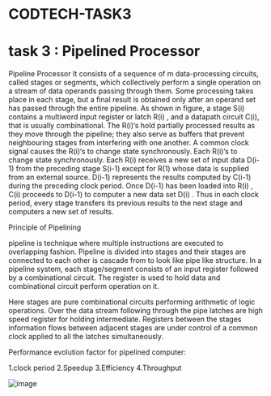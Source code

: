 # CODTECH-TASK3

# task 3 : Pipelined Processor

Pipeline Processor
It consists of a sequence of m data-processing circuits, called stages or segments, which collectively perform a single operation on a stream of data operands passing through them. Some processing takes place in each stage, but a final result is obtained only after an operand set has passed through the entire pipeline. As shown in figure, a stage S(i) contains a multiword input register or latch R(i) , and a datapath circuit C(i), that is usually combinational. The R(i)‘s hold partially processed results as they move through the pipeline; they also serve as buffers that prevent neighbouring stages from interfering with one another. A common clock signal causes the R(i)‘s to change state synchronously. Each R(i)‘s to change state synchronously. Each R(i) receives a new set of input data D(i-1) from the preceding stage S(i-1) except for R(1) whose data is supplied from an external source. D(i-1) represents the results computed by C(i-1) during the preceding clock period. Once D(i-1) has been loaded into R(i) , C(i) proceeds to D(i-1)
to computer a new data set D(i) . Thus in each clock period, every stage transfers its previous results to the next stage and computers a new set of results.

Principle of Pipelining

pipeline is technique where multiple instructions are executed to overlapping fashion. Pipeline is divided into stages and their stages are connected to each other is cascade from to look like pipe like structure. In a pipeline system, each stage/segment consists of an input register followed by a combinational circuit. The register is used to hold data and combinational circuit perform operation on it.

Here stages are pure combinational circuits performing arithmetic of logic operations. Over the data stream following through the pipe latches are high speed register for holding intermediate. Registers between the stages information flows between adjacent stages are under control of a common clock applied to all the latches simultaneously.

Performance evolution factor for pipelined computer:

1.clock period
2.Speedup
3.Efficiency
4.Throughput

![image](https://github.com/user-attachments/assets/0673e380-c718-403a-b2fd-375e8dd47ccb)



